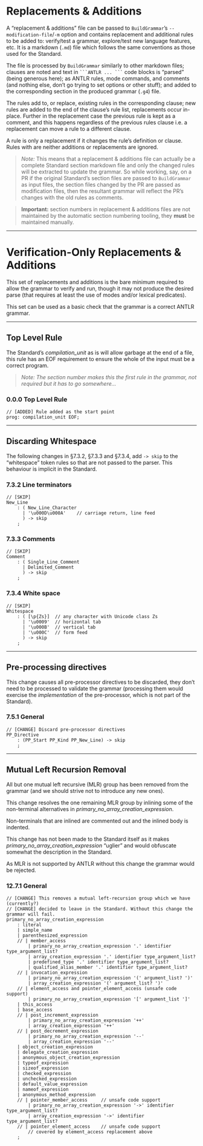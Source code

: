 # Replacements & Additions

A “replacement & additions” file can be passed to `BuildGrammar`’s `--modification-file`/`-m`
option and contains replacement and additional rules to be added to: verify/test a grammar,
explore/test new language features, etc. It is a markdown (`.md`) file which follows the same
conventions as those used for the Standard.

The file is processed by `BuildGrammar` similarly to other markdown files; clauses are
noted and text in ```` ```ANTLR ... ``` ```` code blocks is “parsed” (being generous here);
as ANTLR rules, mode commands, and comments (and nothing else, don’t go trying to set options
or other stuff); and added to the corresponding section in the produced grammar (`.g4`) file.

The rules add to, or replace, existing rules in the corresponding clause; new rules are added
to the end of the clause’s rule list, replacements occur in-place. Further in the replacement
case the previous rule is kept as a comment, and this happens regardless of the previous rules
clause i.e. a replacement can move a rule to a different clause.

A rule is only a replacement if it changes the rule’s definition or clause.
Rules with are neither additions or replacements are ignored.

> *Note:* This means that a
replacement & additions file can actually be a complete Standard section markdown file
and only the changed rules will be extracted to update the grammar. So while working, say,
on a PR if the original Standard’s section files are passed to `BuildGrammar` as input files,
the section files changed by the PR are passed as modification files, then the resultant grammar will
reflect the PR’s changes with the old rules as comments.

> **Important:** section numbers in replacement & additions files are not maintained by
the automatic section numbering tooling, they **must** be maintained manually.

---

# Verification-Only Replacements & Additions

This set of replacements and additions is the bare minimum required to allow the grammar to verify and run, though
it may not produce the desired parse (that requires at least the use of modes and/or
lexical predicates).

This set can be used as a basic check that the grammar is a correct ANTLR grammar.

---

## Top Level Rule

The Standard’s *compilation_unit* as is will allow garbage at the end of a file, this
rule has an EOF requirement to ensure the whole of the input must be a correct program.

> *Note: The section number makes this the first rule in the grammar, not required but it
has to go somewhere…*

### 0.0.0 Top Level Rule

```ANTLR
// [ADDED] Rule added as the start point
prog: compilation_unit EOF;
```
---

## Discarding Whitespace

The following changes in §7.3.2, §7.3.3 and §7.3.4, add `-> skip` to the “whitespace”
token rules so that are not passed to the parser. This behaviour is implicit in the
Standard.

### 7.3.2 Line terminators

```ANTLR
// [SKIP]
New_Line
    : ( New_Line_Character
      | '\u000D\u000A'    // carriage return, line feed 
      ) -> skip
    ;
```

### 7.3.3 Comments

```ANTLR
// [SKIP]
Comment
    : ( Single_Line_Comment
      | Delimited_Comment
      ) -> skip
    ;
```

### 7.3.4 White space

```ANTLR
// [SKIP]
Whitespace
    : ( [\p{Zs}]  // any character with Unicode class Zs
      | '\u0009'  // horizontal tab
      | '\u000B'  // vertical tab
      | '\u000C'  // form feed
      ) -> skip
    ;

```

---

## Pre-processing directives

This change causes all pre-processor directives to be discarded, they don’t need to be
processed to validate the grammar (processing them would exercise the *implementation*
of the pre-processor, which is not part of the Standard).

### 7.5.1 General

```ANTLR
// [CHANGE] Discard pre-processor directives
PP_Directive
    : (PP_Start PP_Kind PP_New_Line) -> skip
    ;
```

---

## Mutual Left Recursion Removal

All but one mutual left recursive (MLR) group has been removed from the grammar (and we should
strive not to introduce any new ones).

This change resolves the one remaining MLR group by inlining some of the non-terminal
alternatives in *primary_no_array_creation_expression*.

Non-terminals that are inlined are commented out and the inlined body is indented.

This change has not been made to the Standard itself as it makes *primary_no_array_creation_expression*
“uglier” and would obfuscate somewhat the description in the Standard.

As MLR is not supported by ANTLR without this change the grammar would be rejected.

### 12.7.1 General

```ANTLR
// [CHANGE] This removes a mutual left-recursion group which we have (currently?)
// [CHANGE] decided to leave in the Standard. Without this change the grammar will fail.
primary_no_array_creation_expression
    : literal
    | simple_name
    | parenthesized_expression
    // | member_access
        | primary_no_array_creation_expression '.' identifier type_argument_list?
        | array_creation_expression '.' identifier type_argument_list?
        | predefined_type '.' identifier type_argument_list?
        | qualified_alias_member '.' identifier type_argument_list?
    // | invocation_expression
        | primary_no_array_creation_expression '(' argument_list? ')'
        | array_creation_expression '(' argument_list? ')'
    // | element_access and pointer_element_access (unsafe code support)
        | primary_no_array_creation_expression '[' argument_list ']'
    | this_access
    | base_access
    // | post_increment_expression
        | primary_no_array_creation_expression '++'
        | array_creation_expression '++'
    // | post_decrement_expression
        | primary_no_array_creation_expression '--'
        | array_creation_expression '--'
    | object_creation_expression
    | delegate_creation_expression
    | anonymous_object_creation_expression
    | typeof_expression
    | sizeof_expression
    | checked_expression
    | unchecked_expression
    | default_value_expression
    | nameof_expression
    | anonymous_method_expression
    // | pointer_member_access     // unsafe code support
        | primary_no_array_creation_expression '->' identifier type_argument_list?
        | array_creation_expression '->' identifier type_argument_list?
    // | pointer_element_access    // unsafe code support
        // covered by element_access replacement above
    ;
```
